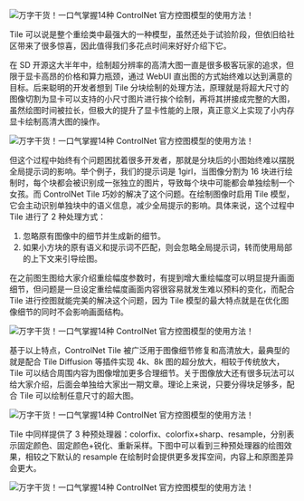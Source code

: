   
![万字干货！一口气掌握14种 ControlNet 官方控图模型的使用方法！](https://image.uisdc.com/wp-content/uploads/2023/09/uisdc-sx-20230925-59.jpg)

Tile 可以说是整个重绘类中最强大的一种模型，虽然还处于试验阶段，但依旧给社区带来了很多惊喜，因此值得我们多花点时间来好好介绍下它。

在 SD 开源这大半年中，绘制超分辨率的高清大图一直是很多极客玩家的追求，但限于显卡高昂的价格和算力瓶颈，通过 WebUI 直出图的方式始终难以达到满意的目标。后来聪明的开发者想到 Tile 分块绘制的处理方法，原理就是将超大尺寸的图像切割为显卡可以支持的小尺寸图片进行挨个绘制，再将其拼接成完整的大图，虽然绘图时间被拉长，但极大的提升了显卡性能的上限，真正意义上实现了小内存显卡绘制高清大图的操作。

![万字干货！一口气掌握14种 ControlNet 官方控图模型的使用方法！](https://image.uisdc.com/wp-content/uploads/2023/09/uisdc-sx-20230925-60.jpg)

但这个过程中始终有个问题困扰着很多开发者，那就是分块后的小图始终难以摆脱全局提示词的影响。举个例子，我们的提示词是 1girl，当图像分割为 16 块进行绘制时，每个块都会被识别成一张独立的图片，导致每个块中可能都会单独绘制一个女孩。而 ControlNet Tile 巧妙的解决了这个问题。在绘制图像时启用 Tile 模型，它会主动识别单独块中的语义信息，减少全局提示的影响。具体来说，这个过程中 Tile 进行了 2 种处理方式：

1. 忽略原有图像中的细节并生成新的细节。
2. 如果小方块的原有语义和提示词不匹配，则会忽略全局提示词，转而使用局部的上下文来引导绘图。

在之前图生图给大家介绍重绘幅度参数时，有提到增大重绘幅度可以明显提升画面细节，但问题是一旦设定重绘幅度画面内容很容易就发生难以预料的变化，而配合 Tile 进行控图就能完美的解决这个问题，因为 Tile 模型的最大特点就是在优化图像细节的同时不会影响画面结构。

![万字干货！一口气掌握14种 ControlNet 官方控图模型的使用方法！](https://image.uisdc.com/wp-content/uploads/2023/09/uisdc-sx-20230925-61.jpg)

基于以上特点，ControlNet Tile 被广泛用于图像细节修复和高清放大，最典型的就是配合 Tile Diffusion 等插件实现 4k、8k 图的超分放大，相较于传统放大，Tile 可以结合周围内容为图像增加更多合理细节。关于图像放大还有很多玩法可以给大家介绍，后面会单独给大家出一期文章。理论上来说，只要分得块足够多，配合 Tile 可以绘制任意尺寸的超大图。

![万字干货！一口气掌握14种 ControlNet 官方控图模型的使用方法！](https://image.uisdc.com/wp-content/uploads/2023/09/uisdc-sx-20230925-62.jpg)

Tile 中同样提供了 3 种预处理器：colorfix、colorfix+sharp、resample，分别表示固定颜色、固定颜色+锐化、重新采样。下图中可以看到三种预处理器的绘图效果，相较之下默认的 resample 在绘制时会提供更多发挥空间，内容上和原图差异会更大。

![万字干货！一口气掌握14种 ControlNet 官方控图模型的使用方法！](https://image.uisdc.com/wp-content/uploads/2023/09/uisdc-sx-20230925-63.jpg)